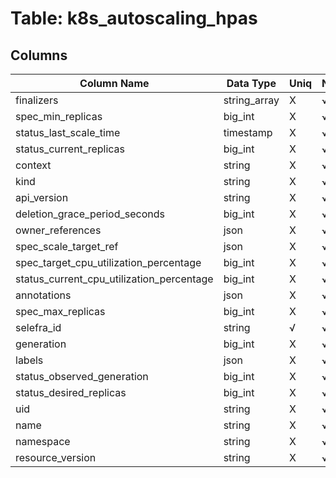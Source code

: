 # Table: k8s_autoscaling_hpas

## Columns 

|  Column Name   |  Data Type  | Uniq | Nullable | Description | 
|  ----  | ----  | ----  | ----  | ---- | 
| finalizers | string_array | X | √ |  | 
| spec_min_replicas | big_int | X | √ |  | 
| status_last_scale_time | timestamp | X | √ |  | 
| status_current_replicas | big_int | X | √ |  | 
| context | string | X | √ |  | 
| kind | string | X | √ |  | 
| api_version | string | X | √ |  | 
| deletion_grace_period_seconds | big_int | X | √ |  | 
| owner_references | json | X | √ |  | 
| spec_scale_target_ref | json | X | √ |  | 
| spec_target_cpu_utilization_percentage | big_int | X | √ |  | 
| status_current_cpu_utilization_percentage | big_int | X | √ |  | 
| annotations | json | X | √ |  | 
| spec_max_replicas | big_int | X | √ |  | 
| selefra_id | string | √ | √ | random id | 
| generation | big_int | X | √ |  | 
| labels | json | X | √ |  | 
| status_observed_generation | big_int | X | √ |  | 
| status_desired_replicas | big_int | X | √ |  | 
| uid | string | X | √ |  | 
| name | string | X | √ |  | 
| namespace | string | X | √ |  | 
| resource_version | string | X | √ |  | 


